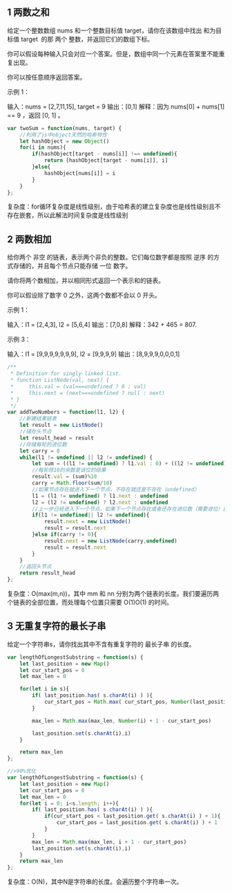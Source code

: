 ## 1 两数之和
   
给定一个整数数组 nums 和一个整数目标值 target，请你在该数组中找出 和为目标值 target  的那 两个 整数，并返回它们的数组下标。

你可以假设每种输入只会对应一个答案。但是，数组中同一个元素在答案里不能重复出现。

你可以按任意顺序返回答案。

示例 1：

输入：nums = [2,7,11,15], target = 9
输出：[0,1]
解释：因为 nums[0] + nums[1] == 9 ，返回 [0, 1] 。

```javascript
var twoSum = function(nums, target) {
    //利用了js中object天然的哈希特性
    let hashObject = new Object()
    for(i in nums){
        if(hashObject[target - nums[i]] !== undefined){
            return [hashObject[target - nums[i]], i]
        }else{
            hashObject[nums[i]] = i
        }
    }
};
```
复杂度：for循环复杂度是线性级别，由于哈希表的建立复杂度也是线性级别且不存在嵌套，所以此解法时间复杂度是线性级别


## 2 两数相加

给你两个 非空 的链表，表示两个非负的整数。它们每位数字都是按照 逆序 的方式存储的，并且每个节点只能存储 一位 数字。

请你将两个数相加，并以相同形式返回一个表示和的链表。

你可以假设除了数字 0 之外，这两个数都不会以 0 开头。

示例 1：

输入：l1 = [2,4,3], l2 = [5,6,4]
输出：[7,0,8]
解释：342 + 465 = 807.

示例 3：

输入：l1 = [9,9,9,9,9,9,9], l2 = [9,9,9,9]
输出：[8,9,9,9,0,0,0,1]

```javascript
/**
 * Definition for singly-linked list.
 * function ListNode(val, next) {
 *     this.val = (val===undefined ? 0 : val)
 *     this.next = (next===undefined ? null : next)
 * }
 */
var addTwoNumbers = function(l1, l2) {
    //新建结果链表
    let result = new ListNode()
    //储存头节点
    let result_head = result
    //存储每轮的进位数
    let carry = 0
    while(l1 != undefined || l2 != undefined) {
        let sum = ((l1 != undefined) ? l1.val : 0) + ((l2 != undefined) ? l2.val : 0) + carry
        //每轮除10的余数是该位的结果
        result.val = (sum)%10
        carry = Math.floor(sum/10)
        //如果节点存在就进入下一个节点，不存在就还是不存在（undefined）
        l1 = (l1 != undefined) ? l1.next : undefined
        l2 = (l2 != undefined) ? l2.next : undefined
        //上一步已经进入下一个节点，如果下一个节点存在或者还存在进位数（需要进位）就创建新的结果节点
        if(l1 != undefined|| l2 != undefined){
            result.next = new ListNode()
            result = result.next
        }else if(carry != 0){
            result.next = new ListNode(carry,undefined)
            result = result.next
        }
    }
    //返回头节点
    return result_head
};
```
复杂度：O(max(m,n))，其中 mm 和 nn 分别为两个链表的长度。我们要遍历两个链表的全部位置，而处理每个位置只需要 O(1)O(1) 的时间。

## 3  无重复字符的最长子串

给定一个字符串s，请你找出其中不含有重复字符的 最长子串 的长度。

```js
var lengthOfLongestSubstring = function(s) {
    let last_position = new Map()
    let cur_start_pos = 0 
    let max_len = 0

    for(let i in s){
        if( last_position.has( s.charAt(i) ) ){
            cur_start_pos = Math.max( cur_start_pos, Number(last_position.get( s.charAt(i) )) + 1 )
        }

        max_len = Math.max(max_len, Number(i) + 1 - cur_start_pos)

        last_position.set(s.charAt(i),i)
    }

    return max_len
};
```
```js
//>90%优化
var lengthOfLongestSubstring = function(s) {
    let last_position = new Map()
    let cur_start_pos = 0 
    let max_len = 0
    for(let i = 0; i<s.length; i++){
        if( last_position.has( s.charAt(i) ) ){
            if(cur_start_pos < last_position.get( s.charAt(i) ) + 1){
                cur_start_pos = last_position.get( s.charAt(i) ) + 1
            }
        }
        max_len = Math.max(max_len, i + 1 - cur_start_pos)
        last_position.set(s.charAt(i),i)
    }
    return max_len
};
```
复杂度：O(N)，其中N是字符串的长度。会遍历整个字符串一次。
